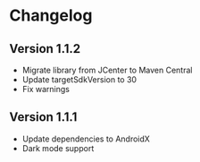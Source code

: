 # Changelog

## Version 1.1.2
- Migrate library from JCenter to Maven Central
- Update targetSdkVersion to 30
- Fix warnings

## Version 1.1.1
- Update dependencies to AndroidX
- Dark mode support